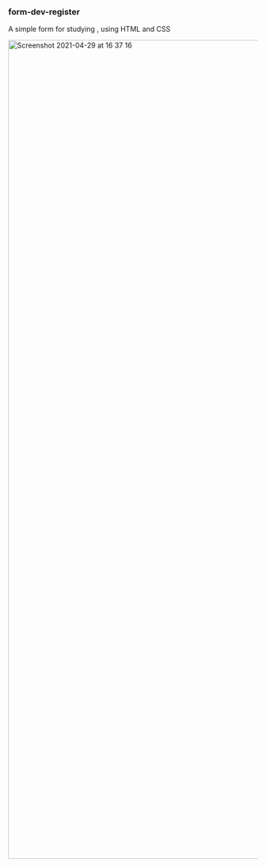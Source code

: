 ### form-dev-register
A simple form for studying , using HTML and CSS 


<img width="1653" alt="Screenshot 2021-04-29 at 16 37 16" src="https://user-images.githubusercontent.com/81806904/116581023-d77d9c80-a90b-11eb-8f3a-20efedbd59af.png">
